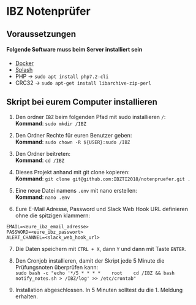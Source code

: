 # IBZ Notenprüfer
## Voraussetzungen
#### Folgende Software muss beim Server installiert sein
- [Docker](https://www.digitalocean.com/community/tutorials/so-installieren-und-verwenden-sie-docker-auf-ubuntu-18-04-de "Docker")
- [Splash](https://splash.readthedocs.io/en/stable/install.html#linux-docker)
- PHP -> `sudo apt install php7.2-cli`
- CRC32 -> `sudo apt-get install libarchive-zip-perl`

## Skript bei eurem Computer installieren
1.  Den ordner `IBZ` beim folgenden Pfad mit sudo installieren `/`:  
**Kommand**: `sudo mkdir /IBZ`  

2. Den Ordner Rechte für euren Benutzer geben:  
**Kommand**: `sudo chown -R ${USER}:sudo /IBZ`  

3. Den Ordner beitreten:  
**Kommand**: `cd /IBZ`  
  
4.  Dieses Projekt anhand mit git clone kopieren:  
**Kommand**: `git clone git@github.com:IBZTI2018/notenpruefer.git .`  
  
5. Eine neue Datei namens `.env` mit nano erstellen:  
**Kommand**: `nano .env`  
  
6. Eure E-Mail Adresse, Password und Slack Web Hook URL definieren ohne die spitzigen klammern:  
```
EMAIL=<eure_ibz_email_adresse>
PASSWORD=<eure_ibz_passwort>
ALERT_CHANNEL=<slack_web_hook_url>
```  

7. Die Daten speichern mit `CTRL + X`, dann `Y` und dann mit Taste `ENTER`.  
  
8. Den Cronjob installieren, damit der Skript jede 5 Minute die Prüfungsnoten überprüfen kann:  
`sudo bash -c "echo '*/5 * * * *	root	cd /IBZ && bash notify_notes.sh > /IBZ/log' >> /etc/crontab"`  
  
9. Installation abgeschlossen. In 5 Minuten solltest du die 1. Meldung erhalten.
